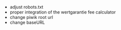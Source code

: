 *   adjust robots.txt
*   proper integration of the wertgarantie fee calculator
*   change piwik root url
*   change baseURL


